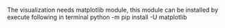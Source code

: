 The visualization needs matplotlib module, this module can be installed by execute following in terminal
python -m pip install -U matplotlib